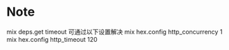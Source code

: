 # Note

mix deps.get timeout 可通过以下设置解决
mix hex.config http_concurrency 1
mix hex.config http_timeout 120

